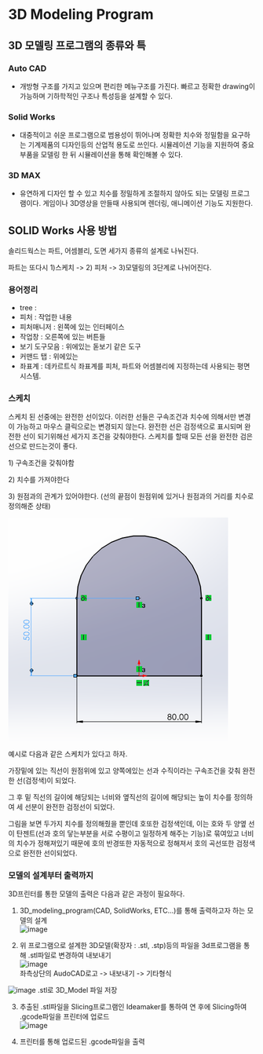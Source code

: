 # 3D Modeling Program

## 3D 모델링 프로그램의 종류와 특

### Auto CAD

* 개방형 구조를 가지고 있으며 편리한 메뉴구조를 가진다. 빠르고 정확한 drawing이 가능하며 기하학적인 구조나 특성등을 설계할 수 있다.

###  Solid Works

* 대중적이고 쉬운 프로그램으로 범용성이 뛰어나며 정확한 치수와 정밀함을 요구하는 기계제품의 디자인등의 산업적 용도로 쓰인다. 시뮬레이션 기능을 지원하여 중요부품을 모델링 한 뒤 시뮬레이션을 통해 확인해볼 수 있다.

###  3D MAX

* 유연하게 디자인 할 수 있고 치수를 정밀하게 조절하지 않아도 되는 모델링 프로그램이다. 게임이나 3D영상을 만들때 사용되며 렌더링, 애니메이션 기능도 지원한다.

## SOLID Works 사용 방법

솔리드웍스는 파트, 어셈블리, 도면 세가지 종류의 설계로 나눠진다.

파트는 또다시 1\)스케치 -&gt; 2\) 피처 -&gt; 3\)모델링의 3단계로 나뉘어진다.



### 용어정리 

* tree : 
* 피처 : 작업한 내용
* 피처매니저 : 왼쪽에 있는 인터페이스 
* 작업창 : 오른쪽에 있는 버튼들
* 보기 도구모음 : 위에있는 돋보기 같은 도구
* 커맨드 탭  : 위에있는 
* 좌표계 : 데카르트식 좌표계를 피처, 파트와 어셈블리에 지정하는데 사용되는 평면 시스템.

### 스케치

스케치 된 선중에는 완전한 선이있다. 이러한 선들은 구속조건과 치수에 의해서만 변경이 가능하고 마우스 클릭으로는 변경되지 않는다. 완전한 선은 검정색으로 표시되며 완전한 선이 되기위해선 세가지 조건을 갖춰야한다. 스케치를 할때 모든 선을 완전한 검은선으로 만드는것이 좋다. 

1\) 구속조건을 갖춰야함

2\) 치수를 가져야한다

3\) 원점과의 관계가 있어야한다. \(선의 끝점이 원점위에 있거나 원점과의 거리를 치수로 정의해준 상태\)

![&#xC9C1;&#xC811; &#xC791;&#xC131;&#xD55C; &#xC2A4;&#xCF00;&#xCE58; &#xC608;&#xC2DC;](.gitbook/assets/image%20%285%29.png)

예시로 다음과 같은 스케치가 있다고 하자.

가장밑에 있는 직선이 원점위에 있고 양쪽에있는 선과 수직이라는 구속조건을 갖춰 완전한 선\(검정색\)이 되었다. 

그 후 밑 직선의 길이에 해당되는 너비와 옆직선의 길이에 해당되는 높이 치수를 정의하여 세 선분이 완전한 검정선이 되었다. 

그림을 보면 두가지 치수를 정의해줬을 뿐인데 호또한 검정색인데, 이는 호와 두 양옆 선이 탄젠트\(선과 호의 닿는부분을 서로 수평이고 일정하게 해주는 기능\)로 묶여있고 너비의 치수가 정해져있기 때문에 호의 반경또한 자동적으로 정해져서 호의 곡선또한 검정색으로 완전한 선이되었다.

### 모델의 설계부터 출력까지
3D프린터를 통한 모델의 출력은 다음과 같은 과정이 필요하다.   
1) 3D_modeling_program(CAD, SolidWorks, ETC...)를 통해 출력하고자 하는 모델의 설계   
![image](https://user-images.githubusercontent.com/79160507/120584301-b0fed400-c46a-11eb-9580-a8648ec87f35.png)   

2) 위 프로그램으로 설계한 3D모델(확장자 : .stl, .stp)등의 파일을 3d프로그램을 통해 .stl파일로 변경하여 내보내기   
![image](https://user-images.githubusercontent.com/79160507/120584415-e60b2680-c46a-11eb-97e9-7fb184947589.png)   
좌측상단의 AudoCAD로고 -> 내보내기 -> 기타형식   

![image](https://user-images.githubusercontent.com/79160507/120584456-fcb17d80-c46a-11eb-895d-90af24933ee6.png)
.stl로 3D_Model 파일 저장   

3) 추출된 .stl파일을 Slicing프로그램인 Ideamaker를 통하여 연 후에 Slicing하여 .gcode파일을 프린터에 업로드   
![image](https://user-images.githubusercontent.com/79160507/120584550-279bd180-c46b-11eb-923b-3e5139c45f4a.png)   

4) 프린터를 통해 업로드된 .gcode파일을 출력   


